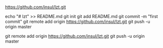 https://github.com/insul/lzt.git


echo "# lzt" >> README.md
git init
git add README.md
git commit -m "first commit"
git remote add origin https://github.com/insul/lzt.git
git push -u origin master


git remote add origin https://github.com/insul/lzt.git
git push -u origin master